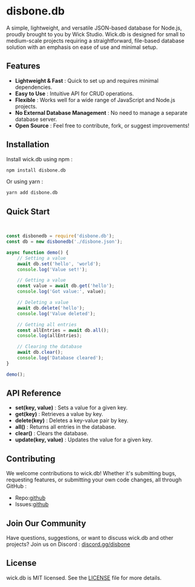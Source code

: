# disbone.db

A simple, lightweight, and versatile JSON-based database for Node.js, proudly brought to you by Wick Studio. Wick.db is designed for small to medium-scale projects requiring a straightforward, file-based database solution with an emphasis on ease of use and minimal setup.

## Features

- **Lightweight & Fast** : Quick to set up and requires minimal dependencies.
- **Easy to Use** : Intuitive API for CRUD operations.
- **Flexible** : Works well for a wide range of JavaScript and Node.js projects.
- **No External Database Management** : No need to manage a separate database server.
- **Open Source** : Feel free to contribute, fork, or suggest improvements!

## Installation

Install wick.db using npm :

```bash
npm install disbone.db
```

Or using yarn :

```bash
yarn add disbone.db
```

## Quick Start

```js


const disbonedb = require('disbone.db');
const db = new disbonedb('./disbone.json');

async function demo() {
    // Setting a value
    await db.set('hello', 'world');
    console.log('Value set!');

    // Getting a value
    const value = await db.get('hello');
    console.log('Got value:', value);

    // Deleting a value
    await db.delete('hello');
    console.log('Value deleted');

    // Getting all entries
    const allEntries = await db.all();
    console.log(allEntries);

    // Clearing the database
    await db.clear();
    console.log('Database cleared');
}

demo();
```

## API Reference

- **set(key, value)** : Sets a value for a given key.
- **get(key)** : Retrieves a value by key.
- **delete(key)** : Deletes a key-value pair by key.
- **all()** : Returns all entries in the database.
- **clear()** : Clears the database.
- **update(key, value)** : Updates the value for a given key.

## Contributing

We welcome contributions to wick.db! Whether it's submitting bugs, requesting features, or submitting your own code changes, all through GitHub :

- Repo:[github](https://github.com/disbonestudio/disbone.db)
- Issues:[github](https://github.com/disbonestudio/disbone.db/issues)

## Join Our Community

Have questions, suggestions, or want to discuss wick.db and other projects? Join us on Discord : [discord.gg/disbone](https://discord.gg/b5spPy7U8w)

## License

wick.db is MIT licensed. See the [LICENSE](github.com/disbonestudio/disbone.db/blob/main/LICENSE) file for more details.
